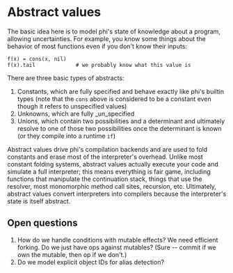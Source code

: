# Abstract values
The basic idea here is to model phi's state of knowledge about a program,
allowing uncertainties. For example, you know some things about the behavior of
most functions even if you don't know their inputs:

```
f(x) = cons(x, nil)
f(x).tail             # we probably know what this value is
```

There are three basic types of abstracts:

1. Constants, which are fully specified and behave exactly like phi's builtin
   types (note that the `cons` above is considered to be a constant even though
   it refers to unspecified values)
2. Unknowns, which are fully _un_specified
3. Unions, which contain two possibilities and a determinant and ultimately
   resolve to one of those two possibilities once the determinant is known (or
   they compile into a runtime `if`)

Abstract values drive phi's compilation backends and are used to fold constants
and erase most of the interpreter's overhead. Unlike most constant folding
systems, abstract values actually execute your code and simulate a full
interpreter; this means everything is fair game, including functions that
manipulate the continuation stack, things that use the resolver, most
monomorphic method call sites, recursion, etc. Ultimately, abstract values
convert interpreters into compilers because the interpreter's state is itself
abstract.

## Open questions
1. How do we handle conditions with mutable effects? We need efficient forking.
   Do we just have ops against mutables? (Sure -- commit if we own the mutable,
   then op if we don't.)
2. Do we model explicit object IDs for alias detection?
